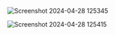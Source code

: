 ![Screenshot 2024-04-28 125345](https://github.com/sumitkumar9128/Instagram_story_features/assets/156917684/c7241c9f-35a2-4466-803b-2c4b05ae7542)


![Screenshot 2024-04-28 125415](https://github.com/sumitkumar9128/Instagram_story_features/assets/156917684/809d951a-283a-4eaf-8922-2b45490e9527)
